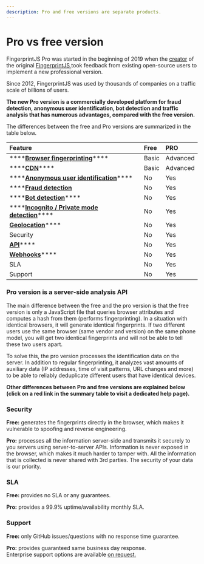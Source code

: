 ```yaml
---
description: Pro and free versions are separate products.
---
```


# Pro vs free version

FingerprintJS Pro was started in the beginning of 2019 when the [creator](https://github.com/Valve) of the original [FingerprintJS ](https://github.com/valve/fingerprintjs2)took feedback from existing open-source users to implement a new professional version. 

Since 2012, FingerprintJS was used by thousands of companies on a traffic scale of billions of users.

**The new Pro version is a commercially developed platform for fraud detection, anonymous user identification, bot detection and traffic analysis that has numerous advantages, compared with the free version.**

The differences between the free and Pro versions are summarized in the  table below.

| **Feature** | **Free** | **PRO** |
| :--- | :--- | :--- |
| \*\*\*\*[**Browser fingerprinting**](browser-fingerprinting.md)\*\*\*\* | Basic | Advanced |
| \*\*\*\*[**CDN**](js-agent/cdn.md)\*\*\*\* | Basic | Advanced |
| \*\*\*\*[**Anonymous user identification**](user-identification.md)\*\*\*\* | No | Yes |
| \*\*\*\*[**Fraud detection**](user-identification.md) | No | Yes |
| \*\*\*\*[**Bot detection**](bot-detection.md)\*\*\*\* | No | Yes |
| \*\*\*\*[**Incognito / Private mode detection**](incognito-private-mode-detection.md)\*\*\*\* | No | Yes |
| [**Geolocation**](geolocation.md)\*\*\*\* | No | Yes |
| Security | No | Yes |
| [**API**](server-api.md)\*\*\*\* | No | Yes |
| [**Webhooks**](webhooks.md)\*\*\*\* | No | Yes |
| SLA | No | Yes |
| Support | No | Yes |

### Pro version is a server-side analysis API

The main difference between the free and the pro version is that the free version is only a JavaScript file that queries browser attributes and computes a hash from them \(performs fingerprinting\). In a situation with identical browsers, it will generate identical fingerprints. If two different users use the same browser \(same vendor and version\) on the same phone model, you will get two identical fingerprints and will not be able to tell these two users apart.

To solve this, the pro version processes the identification data on the server. In addition to regular fingerprinting, it analyzes vast amounts of auxiliary data \(IP addresses, time of visit patterns, URL changes and more\) to be able to reliably deduplicate different users that have identical devices.

**Other differences between Pro and free versions are explained below \(click on a red link in the summary table to visit a dedicated help page\).**

### **Security**

**Free:** generates the fingerprints directly in the browser, which makes it vulnerable to spoofing and reverse engineering.

**Pro:** processes all the information server-side and transmits it securely to you servers using server-to-server APIs. Information is never exposed in the browser, which makes it much harder to tamper with. All the information that is collected is never shared with 3rd parties. The security of your data is our priority.

### **SLA**

**Free:** provides no SLA or any guarantees.

**Pro:** provides a 99.9% uptime/availability monthly SLA.

### **Support**

**Free:** only GitHub issues/questions with no response time guarantee.

**Pro:** provides guaranteed same business day response.  
Enterprise support options are available [on request.](mailto:support@fingerprintjs.com)

